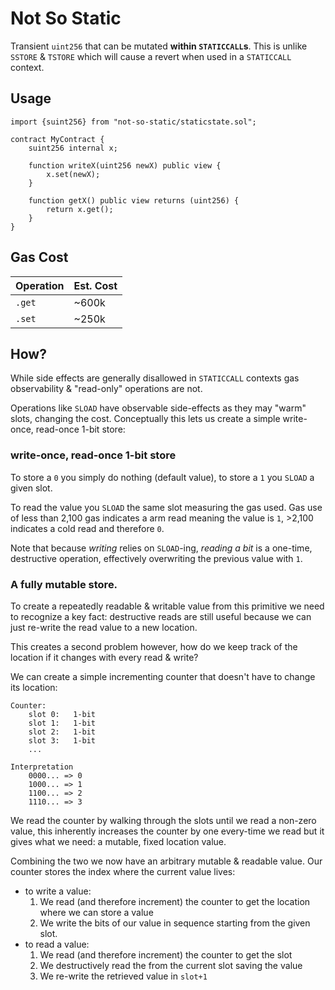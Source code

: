 # Not So Static

Transient `uint256` that can be mutated **within `STATICCALL`s**. This is unlike `SSTORE` & `TSTORE`
which will cause a revert when used in a `STATICCALL` context.

## Usage

```solidity
import {suint256} from "not-so-static/staticstate.sol";

contract MyContract {
    suint256 internal x;

    function writeX(uint256 newX) public view {
        x.set(newX);
    }

    function getX() public view returns (uint256) {
        return x.get();
    }
}

```

## Gas Cost

|Operation|Est. Cost|
|---------|---------|
|`.get`| ~600k |
|`.set`| ~250k |

## How?

While side effects are generally disallowed in `STATICCALL` contexts gas observability & "read-only"
operations are not.

Operations like `SLOAD` have observable side-effects as they may "warm" slots, changing the cost.
Conceptually this lets us create a simple write-once, read-once 1-bit store:

### write-once, read-once 1-bit store

To store a `0` you simply do nothing (default value), to store a `1` you `SLOAD` a given slot.

To read the value you `SLOAD` the same slot measuring the gas used. Gas use of less than 2,100 gas
indicates a arm read meaning the value is `1`, >2,100 indicates a cold read and therefore `0`.

Note that because _writing_ relies on `SLOAD`-ing, _reading a bit_ is a one-time, destructive operation,
effectively overwriting the previous value with `1`.

### A fully mutable store.

To create a repeatedly readable & writable value from this primitive we need to recognize a key
fact: destructive reads are still useful because we can just re-write the read value to a new
location.

This creates a second problem however, how do we keep track of the location if it changes with every
read & write?

We can create a simple incrementing counter that doesn't have to change its location:

```
Counter:
    slot 0:   1-bit
    slot 1:   1-bit
    slot 2:   1-bit
    slot 3:   1-bit
    ...

Interpretation
    0000... => 0
    1000... => 1
    1100... => 2
    1110... => 3
```

We read the counter by walking through the slots until we read a non-zero value, this inherently
increases the counter by one every-time we read but it gives what we need: a mutable, fixed location
value.

Combining the two we now have an arbitrary mutable & readable value. Our counter stores the index
where the current value lives:
- to write a value:
    1. We read (and therefore increment) the counter to get the location where we can store a value
    2. We write the bits of our value in sequence starting from the given slot.
- to read a value:
    1. We read (and therefore increment) the counter to get the slot
    2. We destructively read the from the current slot saving the value
    3. We re-write the retrieved value in `slot+1`
